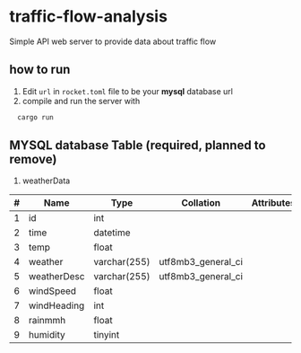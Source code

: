 # traffic-flow-analysis
Simple API web server to provide data about traffic flow

## how to run
1. Edit `url` in `rocket.toml` file to be your __mysql__ database url
2. compile and run the server with 
  ```sh
    cargo run
  ```
  
## MYSQL database Table (required, planned to remove)
1. weatherData

| # | Name        | Type         | Collation            | Attributes | Null | Default           | Comments | Extra             |
|---|-------------|--------------|----------------------|------------|------|-------------------|----------|-------------------|
| 1 | id          | int          |                      |            | No   | None              |          | AUTO_INCREMENT    |
| 2 | time        | datetime     |                      |            | No   | CURRENT_TIMESTAMP |          | DEFAULT_GENERATED |
| 3 | temp        | float        |                      |            | Yes  | NULL              |          |                   |
| 4 | weather     | varchar(255) | utf8mb3_general_ci   |            | Yes  | NULL              |          |                   |
| 5 | weatherDesc | varchar(255) | utf8mb3_general_ci   |            | Yes  | NULL              |          |                   |
| 6 | windSpeed   | float        |                      |            | Yes  | NULL              |          |                   |
| 7 | windHeading | int          |                      |            | Yes  | NULL              |          |                   |
| 8 | rainmmh     | float        |                      |            | Yes  | NULL              |          |                   |
| 9 | humidity    | tinyint      |                      |            | Yes  | NULL              |          |                   |
